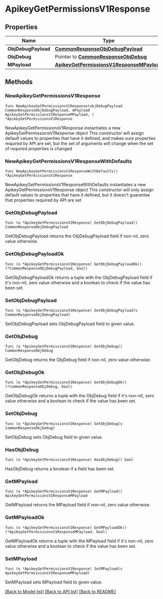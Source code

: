 # ApikeyGetPermissionsV1Response

## Properties

Name | Type | Description | Notes
------------ | ------------- | ------------- | -------------
**ObjDebugPayload** | [**CommonResponseObjDebugPayload**](CommonResponseObjDebugPayload.md) |  | 
**ObjDebug** | Pointer to [**CommonResponseObjDebug**](CommonResponseObjDebug.md) |  | [optional] 
**MPayload** | [**ApikeyGetPermissionsV1ResponseMPayload**](ApikeyGetPermissionsV1ResponseMPayload.md) |  | 

## Methods

### NewApikeyGetPermissionsV1Response

`func NewApikeyGetPermissionsV1Response(objDebugPayload CommonResponseObjDebugPayload, mPayload ApikeyGetPermissionsV1ResponseMPayload, ) *ApikeyGetPermissionsV1Response`

NewApikeyGetPermissionsV1Response instantiates a new ApikeyGetPermissionsV1Response object
This constructor will assign default values to properties that have it defined,
and makes sure properties required by API are set, but the set of arguments
will change when the set of required properties is changed

### NewApikeyGetPermissionsV1ResponseWithDefaults

`func NewApikeyGetPermissionsV1ResponseWithDefaults() *ApikeyGetPermissionsV1Response`

NewApikeyGetPermissionsV1ResponseWithDefaults instantiates a new ApikeyGetPermissionsV1Response object
This constructor will only assign default values to properties that have it defined,
but it doesn't guarantee that properties required by API are set

### GetObjDebugPayload

`func (o *ApikeyGetPermissionsV1Response) GetObjDebugPayload() CommonResponseObjDebugPayload`

GetObjDebugPayload returns the ObjDebugPayload field if non-nil, zero value otherwise.

### GetObjDebugPayloadOk

`func (o *ApikeyGetPermissionsV1Response) GetObjDebugPayloadOk() (*CommonResponseObjDebugPayload, bool)`

GetObjDebugPayloadOk returns a tuple with the ObjDebugPayload field if it's non-nil, zero value otherwise
and a boolean to check if the value has been set.

### SetObjDebugPayload

`func (o *ApikeyGetPermissionsV1Response) SetObjDebugPayload(v CommonResponseObjDebugPayload)`

SetObjDebugPayload sets ObjDebugPayload field to given value.


### GetObjDebug

`func (o *ApikeyGetPermissionsV1Response) GetObjDebug() CommonResponseObjDebug`

GetObjDebug returns the ObjDebug field if non-nil, zero value otherwise.

### GetObjDebugOk

`func (o *ApikeyGetPermissionsV1Response) GetObjDebugOk() (*CommonResponseObjDebug, bool)`

GetObjDebugOk returns a tuple with the ObjDebug field if it's non-nil, zero value otherwise
and a boolean to check if the value has been set.

### SetObjDebug

`func (o *ApikeyGetPermissionsV1Response) SetObjDebug(v CommonResponseObjDebug)`

SetObjDebug sets ObjDebug field to given value.

### HasObjDebug

`func (o *ApikeyGetPermissionsV1Response) HasObjDebug() bool`

HasObjDebug returns a boolean if a field has been set.

### GetMPayload

`func (o *ApikeyGetPermissionsV1Response) GetMPayload() ApikeyGetPermissionsV1ResponseMPayload`

GetMPayload returns the MPayload field if non-nil, zero value otherwise.

### GetMPayloadOk

`func (o *ApikeyGetPermissionsV1Response) GetMPayloadOk() (*ApikeyGetPermissionsV1ResponseMPayload, bool)`

GetMPayloadOk returns a tuple with the MPayload field if it's non-nil, zero value otherwise
and a boolean to check if the value has been set.

### SetMPayload

`func (o *ApikeyGetPermissionsV1Response) SetMPayload(v ApikeyGetPermissionsV1ResponseMPayload)`

SetMPayload sets MPayload field to given value.



[[Back to Model list]](../README.md#documentation-for-models) [[Back to API list]](../README.md#documentation-for-api-endpoints) [[Back to README]](../README.md)


